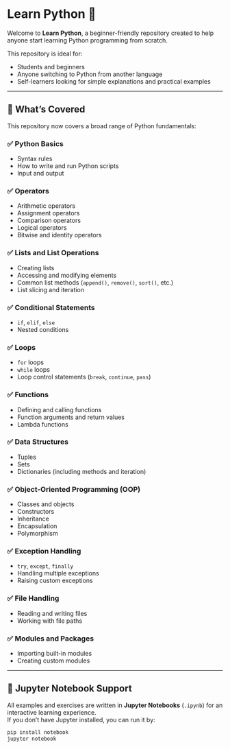 # Learn Python 🐍

Welcome to **Learn Python**, a beginner-friendly repository created to help anyone start learning Python programming from scratch.

This repository is ideal for:
- Students and beginners
- Anyone switching to Python from another language
- Self-learners looking for simple explanations and practical examples

---

## 📘 What’s Covered

This repository now covers a broad range of Python fundamentals:

### ✅ Python Basics
- Syntax rules
- How to write and run Python scripts
- Input and output

### ✅ Operators
- Arithmetic operators
- Assignment operators
- Comparison operators
- Logical operators
- Bitwise and identity operators

### ✅ Lists and List Operations
- Creating lists
- Accessing and modifying elements
- Common list methods (`append()`, `remove()`, `sort()`, etc.)
- List slicing and iteration

### ✅ Conditional Statements
- `if`, `elif`, `else`
- Nested conditions

### ✅ Loops
- `for` loops
- `while` loops
- Loop control statements (`break`, `continue`, `pass`)

### ✅ Functions
- Defining and calling functions
- Function arguments and return values
- Lambda functions

### ✅ Data Structures
- Tuples
- Sets
- Dictionaries (including methods and iteration)

### ✅ Object-Oriented Programming (OOP)
- Classes and objects
- Constructors
- Inheritance
- Encapsulation
- Polymorphism

### ✅ Exception Handling
- `try`, `except`, `finally`
- Handling multiple exceptions
- Raising custom exceptions

### ✅ File Handling
- Reading and writing files
- Working with file paths

### ✅ Modules and Packages
- Importing built-in modules
- Creating custom modules

---

## 📓 Jupyter Notebook Support

All examples and exercises are written in **Jupyter Notebooks** (`.ipynb`) for an interactive learning experience.  
If you don’t have Jupyter installed, you can run it by:

```bash
pip install notebook
jupyter notebook
